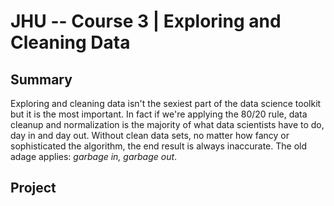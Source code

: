# **JHU -- Course 3 | Exploring and Cleaning Data**

## Summary

Exploring and cleaning data isn't the sexiest part of the data science toolkit but it is the most important.  In fact if we're applying the 80/20 rule, data cleanup and normalization is the majority of what data scientists have to do, day in and day out.  Without clean data sets, no matter how fancy or sophisticated the algorithm, the end result is always inaccurate.  The old adage applies: *garbage in, garbage out*.  

## Project

